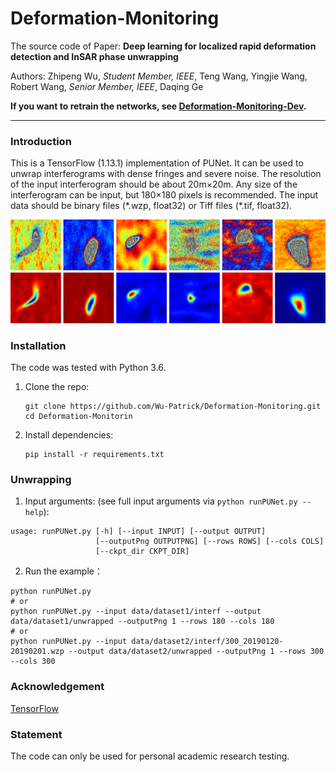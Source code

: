 # Deformation-Monitoring
The source code of Paper: **Deep learning for localized rapid deformation detection and InSAR phase unwrapping**

Authors: Zhipeng Wu, *Student Member, IEEE*, Teng Wang, Yingjie Wang, Robert Wang, *Senior Member, IEEE*, Daqing Ge



**If you want to retrain the networks, see [Deformation-Monitoring-Dev](https://github.com/Wu-Patrick/Deformation-Monitoring-Dev).**

---

### Introduction

This is a TensorFlow (1.13.1) implementation of PUNet. It can be used to unwrap interferograms with dense fringes and severe noise. The resolution of the input interferogram should be about 20m×20m. Any size of the interferogram can be input, but 180×180 pixels is recommended. The input data should be binary files (\*.wzp, float32) or Tiff files (\*.tif, float32).

![img](img.png)

### Installation

The code was tested with Python 3.6.

1. Clone the repo:

   ~~~shell
   git clone https://github.com/Wu-Patrick/Deformation-Monitoring.git
   cd Deformation-Monitorin
   ~~~

2. Install dependencies:

   ~~~shell
   pip install -r requirements.txt
   ~~~

### Unwrapping

1. Input arguments: (see full input arguments via `python runPUNet.py --help`):

~~~shell
usage: runPUNet.py [-h] [--input INPUT] [--output OUTPUT]
                   [--outputPng OUTPUTPNG] [--rows ROWS] [--cols COLS]
                   [--ckpt_dir CKPT_DIR]
~~~

2. Run the example：

~~~shell
python runPUNet.py
# or
python runPUNet.py --input data/dataset1/interf --output data/dataset1/unwrapped --outputPng 1 --rows 180 --cols 180
# or
python runPUNet.py --input data/dataset2/interf/300_20190120-20190201.wzp --output data/dataset2/unwrapped --outputPng 1 --rows 300 --cols 300
~~~

### Acknowledgement

[TensorFlow ](https://tensorflow.google.cn/)

### Statement

The code can only be used for personal academic research testing.